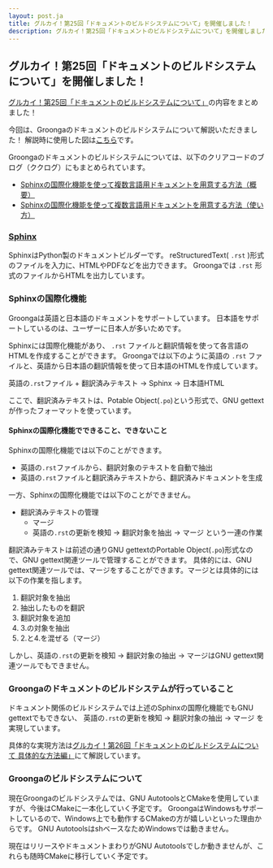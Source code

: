 ```yaml
---
layout: post.ja
title: グルカイ！第25回「ドキュメントのビルドシステムについて」を開催しました！
description: グルカイ！第25回「ドキュメントのビルドシステムについて」を開催しました！
---
```


## グルカイ！第25回「ドキュメントのビルドシステムについて」を開催しました！

[グルカイ！第25回「ドキュメントのビルドシステムについて」](https://www.youtube.com/watch?v=OcHBLHgqIpw)の内容をまとめました！

今回は、Groongaのドキュメントのビルドシステムについて解説いただきました！
解説時に使用した図は[こちら](https://github.com/groonga/groonga.org/blob/gh-pages/images/grndev/2023-01-24-document-build-system.png)です。

Groongaのドキュメントのビルドシステムについては、以下のクリアコードのブログ（ククログ）にもまとめられています。

* [Sphinxの国際化機能を使って複数言語用ドキュメントを用意する方法（概要）](https://www.clear-code.com/blog/2011/5/31.html)
* [Sphinxの国際化機能を使って複数言語用ドキュメントを用意する方法（使い方）](https://www.clear-code.com/blog/2011/6/19.html)

### [Sphinx](https://www.sphinx-doc.org/ja/master/)

SphinxはPython製のドキュメントビルダーです。
reStructuredText( `.rst` )形式のファイルを入力に、HTMLやPDFなどを出力できます。
Groongaでは `.rst` 形式のファイルからHTMLを出力しています。

### Sphinxの国際化機能

Groongaは英語と日本語のドキュメントをサポートしています。
日本語をサポートしているのは、ユーザーに日本人が多いためです。

Sphinxには国際化機能があり、 `.rst` ファイルと翻訳情報を使って各言語のHTMLを作成することができます。
Groongaでは以下のように英語の `.rst` ファイルと、英語から日本語の翻訳情報を使って日本語のHTMLを作成しています。

英語の`.rst`ファイル + 翻訳済みテキスト -> Sphinx -> 日本語HTML

ここで、翻訳済みテキストは、Potable Object(`.po`)という形式で、GNU gettextが作ったフォーマットを使っています。

#### Sphinxの国際化機能でできること、できないこと

Sphinxの国際化機能では以下のことができます。
    
* 英語の`.rst`ファイルから、翻訳対象のテキストを自動で抽出
* 英語の`.rst`ファイルと翻訳済みテキストから、翻訳済みドキュメントを生成

一方、Sphinxの国際化機能では以下のことができません。

 * 翻訳済みテキストの管理 
   * マージ
   * 英語の`.rst`の更新を検知 -> 翻訳対象を抽出 -> マージ という一連の作業
  
翻訳済みテキストは前述の通りGNU gettextのPortable Object(`.po`)形式なので、GNU gettext関連ツールで管理することができます。
具体的には、GNU gettext関連ツールでは、マージをすることができます。マージとは具体的には以下の作業を指します。

1. 翻訳対象を抽出
2. 抽出したものを翻訳
3. 翻訳対象を追加
4. 3.の対象を抽出
5. 2.と4.を混ぜる（マージ）

しかし、英語の`.rst`の更新を検知 -> 翻訳対象の抽出 -> マージはGNU gettext関連ツールでもできません。

### Groongaのドキュメントのビルドシステムが行っていること

ドキュメント関係のビルドシステムでは上述のSphinxの国際化機能でもGNU gettextでもできない、
英語の`.rst`の更新を検知 -> 翻訳対象の抽出 -> マージ を実現しています。

具体的な実現方法は[グルカイ！第26回「ドキュメントのビルドシステムについて 具体的な方法編」](https://groonga.org/ja/blog/2023/02/07/gurukai-26.html)にて解説しています。

### Groongaのビルドシステムについて

現在Groongaのビルドシステムでは、GNU AutotoolsとCMakeを使用していますが、今後はCMakeに一本化していく予定です。
GroongaはWindowsもサポートしているので、Windows上でも動作するCMakeの方が嬉しいといった理由からです。
GNU AutotoolsはshベースなためWindowsでは動きません。

現在はリリースやドキュメントまわりがGNU Autotoolsでしか動きませんが、これらも随時CMakeに移行していく予定です。
